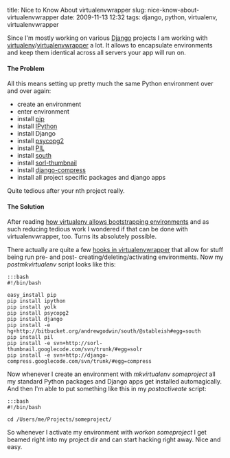 title: Nice to Know About virtualenvwrapper
slug: nice-know-about-virtualenvwrapper
date: 2009-11-13 12:32
tags: django, python, virtualenv, virtualenvwrapper

Since I'm mostly working on various [Django](http://www.djangoproject.com/) projects I am working with [virtualenv](http://pypi.python.org/pypi/virtualenv)/[virtualenvwrapper](http://www.doughellmann.com/projects/virtualenvwrapper/) a lot. It allows to encapsulate environments and keep them identical across all servers your app will run on.


#### The Problem

All this means setting up pretty much the same Python environment over and over again:

* create an environment
* enter environment
* install [pip](http://pip.openplans.org/)
* install [IPython](http://ipython.scipy.org/moin/)
* install Django
* install [psycopg2](http://pypi.python.org/pypi/psycopg2/2.0.4)
* install [PIL](http://www.pythonware.com/products/pil/)
* install [south](http://south.aeracode.org/)
* install [sorl-thumbnail](http://code.google.com/p/sorl-thumbnail/)
* install [django-compress](http://code.google.com/p/django-compress/)
* install all project specific packages and django apps

Quite tedious after your nth project really.


#### The Solution

After reading [how virtualenv allows bootstrapping environments](http://arthurkoziel.com/2008/10/22/working-virtualenv/) and as such reducing tedious work I wondered if that can be done with virtualenvwrapper, too. Turns its absolutely possible.

There actually are quite a few [hooks in virtualenvwrapper](http://www.doughellmann.com/docs/virtualenvwrapper/hooks.html) that allow for stuff being run pre- and post- creating/deleting/activating environments. Now my *postmkvirtualenv* script looks like this:

	:::bash
	#!/bin/bash

	easy_install pip
	pip install ipython
	pip install yolk
	pip install psycopg2
	pip install django
	pip install -e hg+http://bitbucket.org/andrewgodwin/south/@stableish#egg=south
	pip install pil
	pip install -e svn+http://sorl-thumbnail.googlecode.com/svn/trunk/#egg=solr
	pip install -e svn+http://django-compress.googlecode.com/svn/trunk/#egg=compress

Now whenever I create an environment with *mkvirtualenv someproject* all my standard Python packages and Django apps get installed automagically. And then I'm able to put something like this in my *postactiveate* script:

	:::bash
	#!/bin/bash

	cd /Users/me/Projects/someproject/

So whenever I activate my environment with *workon someproject* I get beamed right into my project dir and can start hacking right away. Nice and easy.
